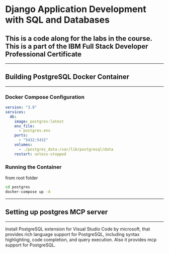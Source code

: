 # Django Application Development with SQL and Databases

## This is a code along for the labs in the course. This is a part of the IBM Full Stack Developer Professional Certificate

---

## Building PostgreSQL Docker Container

---

### Docker Compose Configuration

```yaml
version: "3.8"
services:
  db:
    image: postgres:latest
    env_file:
      - postgres.env
    ports:
      - "5432:5432"
    volumes:
      - ./postgres_data:/var/lib/postgresql/data
    restart: unless-stopped
```

### Running the Container

from root folder

```bash
cd postgres
docker-compose up -d
```

---

## Setting up postgres MCP server

---

Install PostgreSQL extension for Visual Studio Code by microsoft, that provides rich language support for PostgreSQL, including syntax highlighting, code completion, and query execution.
Also it provides mcp support for PostgreSQL.